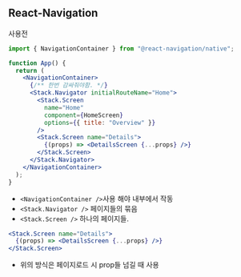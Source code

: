 ## React-Navigation

사용전

```jsx
import { NavigationContainer } from "@react-navigation/native";

function App() {
  return (
    <NavigationContainer>
      {/** 한번 감싸줘야함. */}
      <Stack.Navigator initialRouteName="Home">
        <Stack.Screen
          name="Home"
          component={HomeScreen}
          options={{ title: "Overview" }}
        />
        <Stack.Screen name="Details">
          {(props) => <DetailsScreen {...props} />}
        </Stack.Screen>
      </Stack.Navigator>
    </NavigationContainer>
  );
}
```

- `<NavigationContainer />`사용 해야 내부에서 작동
- `<Stack.Navigator />` 페이지들의 묶음
- `<Stack.Screen />` 하나의 페이지들.

```jsx
<Stack.Screen name="Details">
  {(props) => <DetailsScreen {...props} />}
</Stack.Screen>
```

- 위의 방식은 페이지로드 시 prop들 넘길 때 사용
